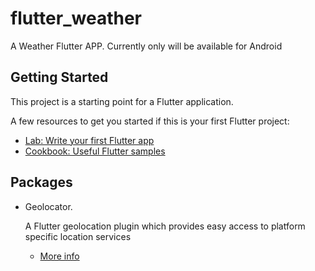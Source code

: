 # flutter_weather

A Weather Flutter APP.
Currently only will be available for Android

## Getting Started

This project is a starting point for a Flutter application.

A few resources to get you started if this is your first Flutter project:

- [Lab: Write your first Flutter app](https://flutter.dev/docs/get-started/codelab)
- [Cookbook: Useful Flutter samples](https://flutter.dev/docs/cookbook)

## Packages

* Geolocator.

    A Flutter geolocation plugin which provides easy access to platform specific location services 

    - [More info](https://pub.dev/packages/geolocator)
